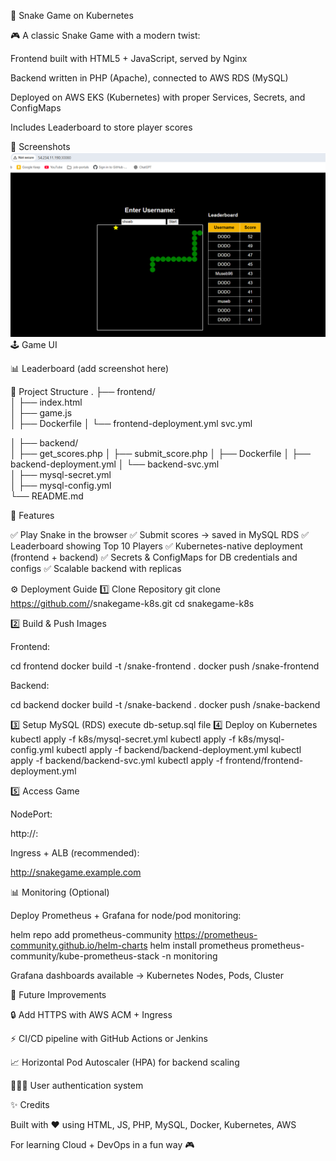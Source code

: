 🐍 Snake Game on Kubernetes

🎮 A classic Snake Game with a modern twist:

Frontend built with HTML5 + JavaScript, served by Nginx

Backend written in PHP (Apache), connected to AWS RDS (MySQL)

Deployed on AWS EKS (Kubernetes) with proper Services, Secrets, and ConfigMaps

Includes Leaderboard to store player scores

📸 Screenshots
![Snake Game Screenshot](./game-screenshot.png)
🕹️ Game UI


📊 Leaderboard
(add screenshot here)

📂 Project Structure
.
├── frontend/                  
│   ├── index.html             
│   ├── game.js               
│   ├── Dockerfile
│   └── frontend-deployment.yml svc.yml



│
├── backend/                   
│   ├── get_scores.php
│   ├── submit_score.php
│   ├── Dockerfile
│   ├── backend-deployment.yml
│   └── backend-svc.yml                      
│   ├── mysql-secret.yml       
│   ├── mysql-config.yml       
└── README.md

🚀 Features

✅ Play Snake in the browser
✅ Submit scores → saved in MySQL RDS
✅ Leaderboard showing Top 10 Players
✅ Kubernetes-native deployment (frontend + backend)
✅ Secrets & ConfigMaps for DB credentials and configs
✅ Scalable backend with replicas

⚙️ Deployment Guide
1️⃣ Clone Repository
git clone https://github.com/<your-username>/snakegame-k8s.git
cd snakegame-k8s

2️⃣ Build & Push Images

Frontend:

cd frontend
docker build -t <dockerhub-username>/snake-frontend .
docker push <dockerhub-username>/snake-frontend


Backend:

cd backend
docker build -t <dockerhub-username>/snake-backend .
docker push <dockerhub-username>/snake-backend

3️⃣ Setup MySQL (RDS)
 execute db-setup.sql file 
4️⃣ Deploy on Kubernetes
kubectl apply -f k8s/mysql-secret.yml
kubectl apply -f k8s/mysql-config.yml
kubectl apply -f backend/backend-deployment.yml
kubectl apply -f backend/backend-svc.yml
kubectl apply -f frontend/frontend-deployment.yml

5️⃣ Access Game

NodePort:

http://<node-public-ip>:<nodePort>


Ingress + ALB (recommended):

http://snakegame.example.com

📊 Monitoring (Optional)

Deploy Prometheus + Grafana for node/pod monitoring:

helm repo add prometheus-community https://prometheus-community.github.io/helm-charts
helm install prometheus prometheus-community/kube-prometheus-stack -n monitoring


Grafana dashboards available → Kubernetes Nodes, Pods, Cluster

🎯 Future Improvements

🔒 Add HTTPS with AWS ACM + Ingress

⚡ CI/CD pipeline with GitHub Actions or Jenkins

📈 Horizontal Pod Autoscaler (HPA) for backend scaling

🧑‍🤝‍🧑 User authentication system

✨ Credits

Built with ❤️ using HTML, JS, PHP, MySQL, Docker, Kubernetes, AWS

For learning Cloud + DevOps in a fun way 🎮
